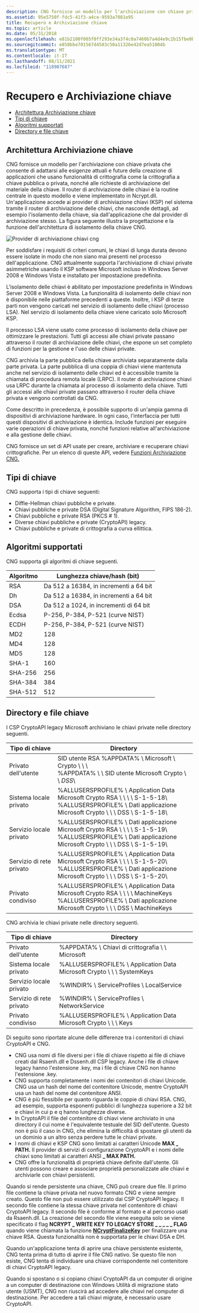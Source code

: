 ```yaml
---
description: CNG fornisce un modello per l'archiviazione con chiave privata che consente di adattarsi alle esigenze attuali e future della creazione di applicazioni che usano funzionalità di crittografia come la crittografia a chiave pubblica o privata, nonché alle richieste di archiviazione del materiale della chiave.
ms.assetid: 95e5750f-fdc5-41f3-a4ce-9593a7081e95
title: Recupero e Archiviazione chiave
ms.topic: article
ms.date: 05/31/2018
ms.openlocfilehash: e81b2100f005f0ff293e34a3f4c0a7460b7a4d4e9c2b15fbe0b3577b5e52394a
ms.sourcegitcommit: e858bbe701567d4583c50a11326e42d7ea51804b
ms.translationtype: MT
ms.contentlocale: it-IT
ms.lasthandoff: 08/11/2021
ms.locfileid: "118907687"
---
```

# <a name="key-storage-and-retrieval"></a>Recupero e Archiviazione chiave

-   [Architettura Archiviazione chiave](#key-storage-architecture)
-   [Tipi di chiave](#key-types)
-   [Algoritmi supportati](#supported-algorithms)
-   [Directory e file chiave](#key-directories-and-files)

## <a name="key-storage-architecture"></a>Architettura Archiviazione chiave

CNG fornisce un modello per l'archiviazione con chiave privata che consente di adattarsi alle esigenze attuali e future della creazione di applicazioni che usano funzionalità di crittografia come la crittografia a chiave pubblica o privata, nonché alle richieste di archiviazione del materiale della chiave. Il router di archiviazione delle chiavi è la routine centrale in questo modello e viene implementato in Ncrypt.dll. Un'applicazione accede ai provider di archiviazione chiavi (KSP) nel sistema tramite il router di archiviazione delle chiavi, che nasconde dettagli, ad esempio l'isolamento della chiave, sia dall'applicazione che dal provider di archiviazione stesso. La figura seguente illustra la progettazione e la funzione dell'architettura di isolamento della chiave CNG.

![Provider di archiviazione chiavi cng](images/cng-key-storage-provider.png)

Per soddisfare i requisiti di criteri comuni, le chiavi di lunga durata devono essere isolate in modo che non siano mai presenti nel processo dell'applicazione. CNG attualmente supporta l'archiviazione di chiavi private asimmetriche usando il KSP software Microsoft incluso in Windows Server 2008 e Windows Vista e installato per impostazione predefinita.

L'isolamento delle chiavi è abilitato per impostazione predefinita in Windows Server 2008 e Windows Vista. La funzionalità di isolamento delle chiavi non è disponibile nelle piattaforme precedenti a queste. Inoltre, i KSP di terze parti non vengono caricati nel servizio di isolamento delle chiavi (processo LSA). Nel servizio di isolamento della chiave viene caricato solo Microsoft KSP.

Il processo LSA viene usato come processo di isolamento della chiave per ottimizzare le prestazioni. Tutti gli accessi alle chiavi private passano attraverso il router di archiviazione delle chiavi, che espone un set completo di funzioni per la gestione e l'uso delle chiavi private.

CNG archivia la parte pubblica della chiave archiviata separatamente dalla parte privata. La parte pubblica di una coppia di chiavi viene mantenuta anche nel servizio di isolamento delle chiavi ed è accessibile tramite la chiamata di procedura remota locale (LRPC). Il router di archiviazione chiavi usa LRPC durante la chiamata al processo di isolamento della chiave. Tutti gli accessi alle chiavi private passano attraverso il router della chiave privata e vengono controllati da CNG.

Come descritto in precedenza, è possibile supporto di un'ampia gamma di dispositivi di archiviazione hardware. In ogni caso, l'interfaccia per tutti questi dispositivi di archiviazione è identica. Include funzioni per eseguire varie operazioni di chiave privata, nonché funzioni relative all'archiviazione e alla gestione delle chiavi.

CNG fornisce un set di API usate per creare, archiviare e recuperare chiavi crittografiche. Per un elenco di queste API, vedere [Funzioni Archiviazione CNG.](cng-key-storage-functions.md)

## <a name="key-types"></a>Tipi di chiave

CNG supporta i tipi di chiave seguenti:

-   Diffie-Hellman chiavi pubbliche e private.
-   Chiavi pubbliche e private DSA (Digital Signature Algorithm, FIPS 186-2).
-   Chiavi pubbliche e private RSA (PKCS \# 1).
-   Diverse chiavi pubbliche e private (CryptoAPI) legacy.
-   Chiavi pubbliche e private di crittografia a curva ellittica.

## <a name="supported-algorithms"></a>Algoritmi supportati

CNG supporta gli algoritmi di chiave seguenti.

| Algoritmo | Lunghezza chiave/hash (bit)             |
|-----------|------------------------------------|
| RSA       | Da 512 a 16384, in incrementi a 64 bit |
| Dh        | Da 512 a 16384, in incrementi a 64 bit |
| DSA       | Da 512 a 1024, in incrementi di 64 bit  |
| Ecdsa     | P-256, P-384, P-521 (curve NIST)  |
| ECDH      | P-256, P-384, P-521 (curve NIST)  |
| MD2       | 128                                |
| MD4       | 128                                |
| MD5       | 128                                |
| SHA-1     | 160                                |
| SHA-256   | 256                                |
| SHA-384   | 384                                |
| SHA-512   | 512                                |



 

## <a name="key-directories-and-files"></a>Directory e file chiave

I CSP CryptoAPI legacy Microsoft archiviano le chiavi private nelle directory seguenti.

| Tipo di chiave                | Directory                                                                                                                                                 |
|-------------------------|-------------------------------------------------------------------------------------------------------------------------------------------------------------|
| Privato dell'utente            | SID utente RSA %APPDATA% \\ Microsoft \\ Crypto \\ \\ \\<br/>%APPDATA% \\ \\ SID utente Microsoft Crypto \\ \\ *DSS*\\<br/>                                                   |
| Sistema locale privato    | %ALLUSERSPROFILE% \\ Application Data Microsoft Crypto RSA \\ \\ \\ \\ S-1-5-18\\<br/>%ALLUSERSPROFILE% \\ Dati applicazione Microsoft Crypto \\ \\ \\ DSS \\ S-1-5-18\\<br/>   |
| Servizio locale privato   | %ALLUSERSPROFILE% \\ Dati applicazione Microsoft Crypto RSA \\ \\ \\ \\ S-1-5-19\\<br/>%ALLUSERSPROFILE% \\ Dati applicazione Microsoft Crypto \\ \\ \\ DSS \\ S-1-5-19\\<br/>   |
| Servizio di rete privato | %ALLUSERSPROFILE% \\ Application Data Microsoft Crypto RSA \\ \\ \\ \\ S-1-5-20\\<br/>%ALLUSERSPROFILE% \\ Dati applicazione Microsoft Crypto \\ \\ \\ DSS \\ S-1-5-20\\<br/>   |
| Privato condiviso          | %ALLUSERSPROFILE% \\ Application Data Microsoft Crypto RSA \\ \\ \\ \\ MachineKeys<br/>%ALLUSERSPROFILE% \\ Dati applicazione Microsoft Crypto \\ \\ \\ DSS \\ MachineKeys<br/> |



 

CNG archivia le chiavi private nelle directory seguenti.

| Tipo di chiave                | Directory                                                          |
|-------------------------|--------------------------------------------------------------------|
| Privato dell'utente            | %APPDATA% \\ Chiavi di crittografia \\ \\ Microsoft                                 |
| Sistema locale privato    | %ALLUSERSPROFILE% \\ Application Data Microsoft Crypto \\ \\ \\ SystemKeys |
| Servizio locale privato   | %WINDIR% \\ ServiceProfiles \\ LocalService                            |
| Servizio di rete privato | %WINDIR% \\ ServiceProfiles \\ NetworkService                          |
| Privato condiviso          | %ALLUSERSPROFILE% \\ Application Data Microsoft Crypto \\ \\ \\ Keys       |



 

Di seguito sono riportate alcune delle differenze tra i contenitori di chiavi CryptoAPI e CNG.

-   CNG usa nomi di file diversi per i file di chiave rispetto ai file di chiave creati dal Rsaenh.dll e Dssenh.dll CSP legacy. Anche i file di chiave legacy hanno l'estensione .key, ma i file di chiave CNG non hanno l'estensione .key.
-   CNG supporta completamente i nomi dei contenitori di chiavi Unicode. CNG usa un hash del nome del contenitore Unicode, mentre CryptoAPI usa un hash del nome del contenitore ANSI.
-   CNG è più flessibile per quanto riguarda le coppie di chiavi RSA. CNG, ad esempio, supporta esponenti pubblici di lunghezza superiore a 32 bit e chiavi in cui p e q hanno lunghezze diverse.
-   In CryptoAPI il file del contenitore di chiavi viene archiviato in una directory il cui nome è l'equivalente testuale del SID dell'utente. Questo non è più il caso in CNG, che elimina la difficoltà di spostare gli utenti da un dominio a un altro senza perdere tutte le chiavi private.
-   I nomi di chiavi e KSP CNG sono limitati ai caratteri Unicode **MAX \_ PATH.** Il provider di servizi di configurazione CryptoAPI e i nomi delle chiavi sono limitati ai caratteri ANSI **\_ MAX PATH.**
-   CNG offre la funzionalità di proprietà chiave definite dall'utente. Gli utenti possono creare e associare proprietà personalizzate alle chiavi e archiviarle con chiavi persistenti.

Quando si rende persistente una chiave, CNG può creare due file. Il primo file contiene la chiave privata nel nuovo formato CNG e viene sempre creato. Questo file non può essere utilizzato dai CSP CryptoAPI legacy. Il secondo file contiene la stessa chiave privata nel contenitore di chiavi CryptoAPI legacy. Il secondo file è conforme al formato e al percorso usati da Rsaenh.dll. La creazione del secondo file viene eseguita solo se viene specificato il flag **NCRYPT \_ WRITE KEY TO LEGACY STORE \_ \_ \_ \_ \_ FLAG** quando viene chiamata la funzione [**NCryptFinalizeKey**](/windows/desktop/api/Ncrypt/nf-ncrypt-ncryptfinalizekey) per finalizzare una chiave RSA. Questa funzionalità non è supportata per le chiavi DSA e DH.

Quando un'applicazione tenta di aprire una chiave persistente esistente, CNG tenta prima di tutto di aprire il file CNG nativo. Se questo file non esiste, CNG tenta di individuare una chiave corrispondente nel contenitore di chiavi CryptoAPI legacy.

Quando si spostano o si copiano chiavi CryptoAPI da un computer di origine a un computer di destinazione con Windows Utilità di migrazione stato utente (USMT), CNG non riuscirà ad accedere alle chiavi nel computer di destinazione. Per accedere a tali chiavi migrate, è necessario usare CryptoAPI.

 

 




